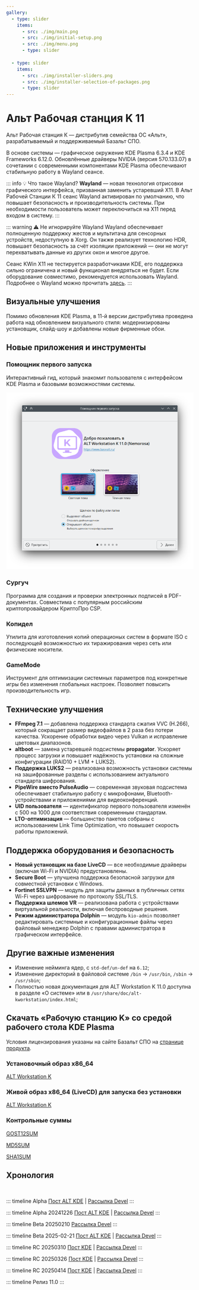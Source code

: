 ```yaml
---
gallery:
  - type: slider
    items:
      - src: ./img/main.png
      - src: ./img/initial-setup.png
      - src: ./img/menu.png
      - type: slider

  - type: slider
    items:
      - src: ./img/installer-sliders.png
      - src: ./img/installer-selection-of-packages.png
      - type: slider
---
```


# Альт Рабочая станция K 11

<GalleryALT id=0 />

Альт Рабочая станция К — дистрибутив семейства ОС «Альт», разрабатываемый и поддерживаемый Базальт СПО.

В основе системы — графическое окружение KDE Plasma 6.3.4 и KDE Frameworks 6.12.0. Обновлённые драйверы NVIDIA (версия 570.133.07) в сочетании с современными компонентами KDE Plasma обеспечивают стабильную работу в Wayland сеансе.

::: info 💡 Что такое Wayland?
**Wayland** — новая технология отрисовки графического интерфейса, призванная заменить устаревший X11. В Альт Рабочей Станции К 11 сеанс Wayland активирован по умолчанию, что повышает безопасность и производительность системы. При необходимости пользователь может переключиться на X11 перед входом в систему.
:::

::: warning ⚠️ Не игнорируйте Wayland
Wayland обеспечивает полноценную поддержку жестов и мультитача для сенсорных устройств, недоступную в Xorg. Он также реализует технологию HDR, повышает безопасность за счёт изоляции приложений — они не могут перехватывать данные из других окон и многое другое.

Сеанс KWin X11 не тестируется разработчиками KDE, его поддержка сильно ограничена и новый функционал внедряться не будет. Если оборудование совместимо, рекомендуется использовать Wayland. Подробнее о Wayland можно прочитать [здесь](https://kde.ru/kb/wayland/).
:::

## Визуальные улучшения

Помимо обновления KDE Plasma, в 11-й версии дистрибутива проведена работа над обновлением визуального стиля: модернизированы установщик, слайд-шоу и добавлены новые фирменные обои.

<GalleryALT id=1 />

## Новые приложения и инструменты

### Помощник первого запуска

Интерактивный гид, который знакомит пользователя с интерфейсом KDE Plasma и базовыми возможностями системы.

![Скриншот помощника первого запуска](./img/plasma-welcome.png)

### Сургуч

Программа для создания и проверки электронных подписей в PDF-документах. Совместима с популярным российским криптопровайдером КриптоПро CSP.

### Копидел

Утилита для изготовления копий операционых систем в формате ISO с последующей возможностью их тиражирования через сеть или физические носители. 

### GameMode

Инструмент для оптимизации системных параметров под конкретные игры без изменения глобальных настроек. Позволяет повысить производительность игр.

## Технические улучшения

- **FFmpeg 7.1** — добавлена поддержка стандарта сжатия VVC (H.266), который сокращает размер видеофайлов в 2 раза без потери качества. Ускорение обработки видео через Vulkan и исправление цветовых диапазонов.
- **altboot** — замена устаревшей подсистемы **propagator**. Ускоряет процесс загрузки и повышает надёжность установки на сложные конфигурации (RAID10 + LVM + LUKS2).
- **Поддержка LUKS2** — реализована возможность установки системы на зашифрованные разделы с использованием актуального стандарта шифрования.
- **PipeWire вместо PulseAudio** — современная звуковая подсистема обеспечивает стабильную работу с микрофонами, Bluetooth-устройствами и приложениями для видеоконференций.
- **UID пользователя** — идентификатор первого пользователя изменён с 500 на 1000 для соответствия современным стандартам.
- **LTO-оптимизация** — большинство пакетов собраны с использованием Link Time Optimization, что повышает скорость работы приложений.

## Поддержка оборудования и безопасность

- **Новый установщик на базе LiveCD** — все необходимые драйверы (включая Wi-Fi и NVIDIA) предустановлены.
- **Secure Boot** — улучшена поддержка безопасной загрузки для совместной установки с Windows.
- **Fortinet SSLVPN** — модуль для защиты данных в публичных сетях Wi-Fi через шифрование по протоколу SSL/TLS.
- **Поддержка шлемов VR** — реализована работа с устройствами виртуальной реальности, включая беспроводные решения.
- **Режим администратора Dolphin** — модуль `kio-admin` позволяет редактировать системные и конфигурационные файлы через файловый менеджер Dolphin с правами администратора в графическом интерфейсе.

## Другие важные изменения

- Изменение нейминга ядер, с `std-def/un-def` на `6.12`;
- Изменение директорий в файловой системе `/bin` -> `/usr/bin`, `/sbin` -> `/usr/sbin`;
- Полностью новая документация для ALT Workstation K 11.0 доступна в разделе «О системе» или в `/usr/share/doc/alt-kworkstation/index.html`;


## Скачать «Рабочую станцию K» со средой рабочего стола KDE Plasma

Условия лицензирования указаны на сайте Базальт СПО на [странице продукта](https://www.basealt.ru/alt-workstation-k-11).

### Установочный образ x86_64

[ALT Workstation K <Badge type="tip" text="iso" />](https://download.basealt.ru/pub/distributions/ALTLinux/p11/images/kworkstation/alt-kworkstation-11-install-x86_64.iso)

### Живой образ x86_64 (LiveCD) для запуска без установки 

[ALT Workstation K<Badge type="tip" text="iso" />](https://download.basealt.ru/pub/distributions/ALTLinux/p11/images/kworkstation/alt-kworkstation-11-live-x86_64.iso)

### Контрольные суммы

[GOST12SUM](https://download.basealt.ru/pub/distributions/ALTLinux/p11/images/kworkstation/GOST12SUM)

[MD5SUM](https://download.basealt.ru/pub/distributions/ALTLinux/p11/images/kworkstation/MD5SUM)

[SHA1SUM](https://download.basealt.ru/pub/distributions/ALTLinux/p11/images/kworkstation/SHA1SUM)


## Хронология

<br>

::: timeline Alpha <Badge text="20.11.2024" />
[Пост ALT KDE](https://t.me/alt_kde/752) | [Рассылка Devel](https://lore.altlinux.org/devel/346422768.VP2IySKdXl@zerg.malta.altlinux.ru/)
:::

::: timeline Alpha 20241226 <Badge text="27.12.2024" />
[Пост ALT KDE](https://t.me/alt_kde/752) | [Рассылка Devel](https://lore.altlinux.org/devel/3191329.SqRfDK25sQ@zerg.malta.altlinux.ru/)
:::

::: timeline Beta 20250210 <Badge text="11.02.2025" />
[Рассылка Devel](https://lore.altlinux.org/devel/2776761.mvXUDI8C0e@zerg.malta.altlinux.ru/)
:::

::: timeline Beta 2025-02-21 <Badge text="21.02.2025" />
[Пост ALT KDE](https://t.me/alt_kde/798) | [Рассылка Devel](https://lore.altlinux.org/devel/5932287.DvuYhMxLoT@zerg.malta.altlinux.ru/)
:::

::: timeline RC 20250310 <Badge text="10.03.2025" />
[Пост KDE](https://t.me/alt_kde/823) | [Рассылка Devel](https://lore.altlinux.org/devel/3887352.kQq0lBPeGt@zerg.malta.altlinux.ru/)
:::

::: timeline RC 20250326 <Badge text="27.03.2025" />
[Пост KDE](https://t.me/alt_kde/844) | [Рассылка Devel](https://lore.altlinux.org/devel/2792452.mvXUDI8C0e@zerg.malta.altlinux.ru/)
:::

::: timeline RC 20250414 <Badge text="25.04.2025" />
[Пост KDE](https://t.me/alt_kde/859) | [Рассылка Devel](https://lore.altlinux.org/devel/7792326.EvYhyI6sBW@zerg.malta.altlinux.ru/)
:::

::: timeline Релиз 11.0 <Badge text="07.05.2025" />
:::
